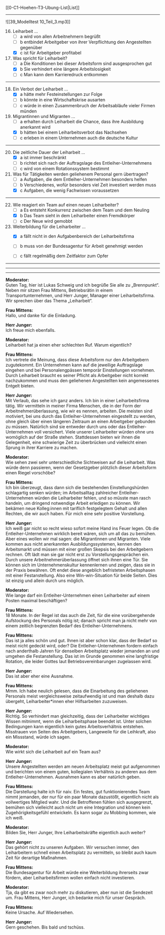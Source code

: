 [[0-C1-Hoehen-T3-Ubung-List|List]]

---

![[39_Modelltest 10_Teil_3.mp3]]

16. Leiharbeit ...
    - [ ] a wird von allen Arbeitnehmern begrüßt
    - [ ] b entbindet Arbeitgeber von ihrer Verpflichtung den Angestellten gegenüber
    - [x] c ist für Arbeitgeber profitabel

17. Was spricht für Leiharbeit?
    - [ ] a Die Konditionen bei dieser Arbeitsform sind ausgesprochen gut
    - [x] b Sie verhindert eine längere Arbeitslosigkeit
    - [ ] c Man kann dem Karrieredruck entkommen

---

18. Ein Verbot der Leiharbeit ...
    - [x] a hätte mehr Festeinstellungen zur Folge
    - [ ] b könnte in eine Wirtschaftskrise ausarten
    - [ ] c würde in einen Zusammenbruch der Arbeitsabläufe vieler Firmen münden

19. Migrantinnen und Migranten ...
    - [ ] a erhalten durch Leiharbeit die Chance, dass ihre Ausbildung anerkannt wird
    - [x] b hätten bei einem Leiharbeitsverbot das Nachsehen
    - [ ] c erleben in einem Unternehmen auch die deutsche Kultur

---

20. Die zeitliche Dauer der Leiharbeit ...
    - [x] a ist immer beschränkt
    - [ ] b richtet sich nach der Auftragslage des Entleiher-Unternehmens
    - [ ] c wird von einem Rotationssystem bestimmt

21. Was für Tätigkeiten werden geliehenem Personal gern übertragen?
    - [ ] a Aufgaben, die dem Entleiher-Unternehmen besonders helfen
    - [ ] b Verschiedenes, wofür besonders viel Zeit investiert werden muss
    - [x] c Aufgaben, die wenig Fachwissen voraussetzen

---

22. Wie reagiert ein Team auf einen neuen Leiharbeiter?
    - [ ] a Es entsteht Konkurrenz zwischen dem Team und dem Neuling
    - [x] b Das Team sieht in dem Leiharbeiter einen Fremdkörper
    - [ ] c Der Neue wird gemobbt

23. Weiterbildung für die Leiharbeiter ...
    - [x] a fällt nicht in den Aufgabenbereich der Leiharbeitsfirma
    - [ ] b muss von der Bundesagentur für Arbeit genehmigt werden
    - [ ] c fällt regelmäßig dem Zeitfaktor zum Opfer


---
---
---


**Moderator:**  
Guten Tag, hier ist Lukas Schweig und ich begrüße Sie alle zu „Brennpunkt“. Neben mir sitzen Frau Mittens, Betriebsrätin in einem Transportunternehmen, und Herr Junger, Manager einer Leiharbeitsfirma. Wir sprechen über das Thema „Leiharbeit“.

**Frau Mittens:**  
Hallo, und danke für die Einladung.

**Herr Junger:**  
Ich freue mich ebenfalls.

**Moderator:**  
Leiharbeit hat ja einen eher schlechten Ruf. Warum eigentlich?

**Frau Mittens:**  
Ich vertrete die Meinung, dass diese Arbeitsform nur den Arbeitgebern zugutekommt. Ein Unternehmen kann auf die jeweilige Auftragslage eingehen und bei Personalengpässen temporär Einstellungen vornehmen. Durch Leiharbeit braucht es seiner Pflicht als Arbeitgeber nicht korrekt nachzukommen und muss den geliehenen Angestellten kein angemessenes Entgelt bieten.

**Herr Junger:**  
Mit Verlaub, das sehe ich ganz anders. Ich bin in einer Leiharbeitsfirma tätig. Wir vermitteln in meiner Firma Menschen, die in der Form der Arbeitnehmerüberlassung, wie wir es nennen, arbeiten. Die meisten sind motiviert, bei uns durch das Entleiher-Unternehmen eingestellt zu werden, ohne gleich über einen längeren Zeitraum an einen Arbeitgeber gebunden zu müssen. Natürlich sind sie entweder durch uns oder das Entleiher-Unternehmen voll versichert. Viele unserer Leiharbeiter würden ohne uns womöglich auf der Straße stehen. Stattdessen bieten wir ihnen die Gelegenheit, eine schwierige Zeit zu überbrücken und vielleicht einen Sprung in ihrer Karriere zu machen.

**Moderator:**  
Wie sehen zwei sehr unterschiedliche Sichtweisen auf die Leiharbeit. Was würde denn passieren, wenn der Gesetzgeber plötzlich dieser Arbeitsform einen Riegel vorschöbe?

**Frau Mittens:**  
Ich bin überzeugt, dass dann sich die bestehenden Einstellungshürden schlagartig senken würden; im Arbeitsalltag zahlreicher Entleiher-Unternehmen würden die Leiharbeiter fehlen, und so müsste man rasch handeln, um dringend notwendige Arbeit erledigen zu können. Wir bekämen neue Kolleg:innen mit tariflich festgelegtem Gehalt und allen Rechten, die wir auch haben. Für mich eine sehr positive Vorstellung.

**Herr Junger:**  
Ich weiß gar nicht so recht wieso sofort meine Hand ins Feuer legen. Ob die Entleiher-Unternehmen wirklich bereit wären, sich um all das zu bemühen. Aber eines wollen wir mal sagen: die Migrantinnen und Migranten. Viele kommen aus nicht anerkannten Ausbildungssystemen, kennen den Arbeitsmarkt und müssen mit einer großen Skepsis bei den Arbeitgebern rechnen. Oft lädt man sie gar nicht erst zu Vorstellungsgesprächen ein. Durch unsere Arbeitnehmerüberlassung öffnet sich ihnen eine Tür. Sie können sich im Unternehmenskultur kennenlernen und zeigen, dass sie in der Praxis bewähren. Oft endet diese angeblich befristeten Arbeitsphasen mit einer Festanstellung. Also eine Win-win-Situation für beide Seiten. Dies ist einzig und allein durch uns möglich.

**Moderator:**  
Wie lange darf ein Entleiher-Unternehmen einen Leiharbeiter auf einem Posten maximal beschäftigen?

**Frau Mittens:**  
18 Monate. In der Regel ist das auch die Zeit, für die eine vorübergehende Aufstockung des Personals nötig ist; danach spricht man ja nicht mehr von einem zeitlich begrenzten Bedarf des Entleiher-Unternehmens.

**Frau Mittens:**  
Das ist ja alles schön und gut. Ihnen ist aber schon klar, dass der Bedarf so meist nicht gedeckt wird, oder? Die Entleiher-Unternehmen fordern einfach nach anderthalb Jahren für denselben Arbeitsplatz wieder jemanden an und umgehen die Festanstellung. Das ist im Grunde genommen eine langfristige Rotation, die leider Gottes laut Betriebsvereinbarungen zugelassen wird.

**Herr Junger:**  
Das ist aber eher eine Ausnahme.

**Frau Mittens:**  
Mmm. Ich habe neulich gelesen, dass die Einarbeitung des geliehenen Personals meist vergleichsweise zeitaufwendig ist und man deshalb dazu übergeht, Leiharbeiter*innen eher Hilfsarbeiten zuzuweisen.

**Herr Junger:**  
Richtig. So verhindert man gleichzeitig, dass der Leiharbeiter wichtiges Wissen mitnimmt, wenn die Leiharbeitsphase beendet ist. Unter solchen Bedingungen kann eigentlich kein gutes Arbeitsverhältnis entstehen. Misstrauen von Seiten des Arbeitgebers, Langeweile für die Leihkraft, also ein Missstand, würde ich sagen.

**Moderator:**  
Wie wirkt sich die Leiharbeit auf ein Team aus?

**Herr Junger:**  
Unsere Angestellten werden am neuen Arbeitsplatz meist gut aufgenommen und berichten von einem guten, kollegialen Verhältnis zu anderen aus dem Entleiher-Unternehmen. Ausnahmen kann es aber natürlich geben.

**Frau Mittens:**  
Die Darstellung halte ich für naiv. Ein festes, gut funktionierendes Team nimmt jemanden, der nur für ein paar Monate dazustößt, eigentlich nicht als vollwertiges Mitglied wahr. Und die Betroffenen fühlen sich ausgegrenzt, bemühen sich vielleicht auch nicht um eine Integration und können kein Zugehörigkeitsgefühl entwickeln. Es kann sogar zu Mobbing kommen, wie ich weiß.

**Moderator:**  
Bilden Sie, Herr Junger, Ihre Leiharbeitskräfte eigentlich auch weiter?

**Herr Junger:**  
Das gehört nicht zu unseren Aufgaben. Wir versuchen immer, den Leiharbeitern schnell einen Arbeitsplatz zu vermitteln, so bleibt auch kaum Zeit für derartige Maßnahmen.

**Frau Mittens:**  
Die Bundesagentur für Arbeit würde eine Weiterbildung ihrerseits zwar fördern, aber Leiharbeitsfirmen wollen einfach nicht investieren.

**Moderator:**  
Tja, da gibt es zwar noch mehr zu diskutieren, aber nun ist die Sendezeit um. Frau Mittens, Herr Junger, ich bedanke mich für unser Gespräch.

**Frau Mittens:**  
Keine Ursache. Auf Wiedersehen.

**Herr Junger:**  
Gern geschehen. Bis bald und tschüss.